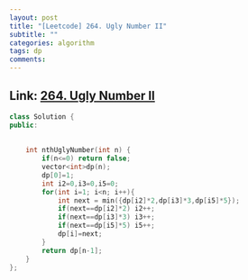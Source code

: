 ```yaml
---
layout: post
title: "[Leetcode] 264. Ugly Number II"
subtitle: ""
categories: algorithm
tags: dp
comments:
---
```


## Link: [264. Ugly Number II](https://leetcode.com/problems/ugly-number-ii/)

```cpp
class Solution {
public:
    
    
    int nthUglyNumber(int n) {
        if(n<=0) return false;
        vector<int>dp(n);
        dp[0]=1;
        int i2=0,i3=0,i5=0;
        for(int i=1; i<n; i++){
            int next = min({dp[i2]*2,dp[i3]*3,dp[i5]*5});
            if(next==dp[i2]*2) i2++;
            if(next==dp[i3]*3) i3++;
            if(next==dp[i5]*5) i5++;
            dp[i]=next;
        }
        return dp[n-1];
    }
};
```
